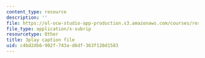 ```yaml
---
content_type: resource
description: ''
file: https://ol-ocw-studio-app-production.s3.amazonaws.com/courses/res-6-012-introduction-to-probability-spring-2018/c4bd2db6902f743ad6df363f120d1583_85le_VkEK5A.srt
file_type: application/x-subrip
resourcetype: Other
title: 3play caption file
uid: c4bd2db6-902f-743a-d6df-363f120d1583
---
```

